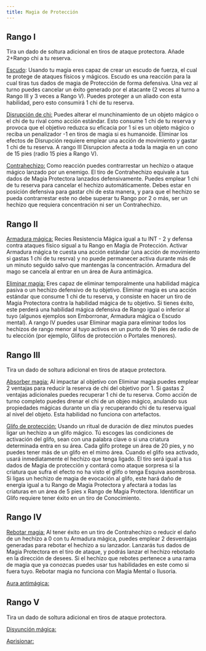 ```yaml
---
title: Magia de Protección
---
```


## Rango I

Tira un dado de soltura adicional en tiros de ataque protectora. Añade 2+Rango chi a tu reserva.

<u>Escudo</u>: Usando tu magia eres capaz de crear un escudo de fuerza, el cual te protege de ataques físicos y mágicos. Escudo es una reacción para la cual tiras tus dados de magia de Protección de forma defensiva. Una vez al turno puedes cancelar un éxito generado por el atacante (2 veces al turno a Rango III y 3 veces a Rango V). Puedes proteger a un aliado con esta habilidad, pero esto consumirá 1 chi de tu reserva. 

<u>Disrupción de chi:</u> Puedes alterar el munchinamiento de un objeto mágico o el chi de tu rival como acción estándar. Esto consume 1 chi de tu reserva y provoca que el objetivo reduzca su eficacia por 1 si es un objeto mágico o reciba un penalizador -1 en tiros de magia si es humanoide. Eliminar los efectos de Disrupción requiere emplear una acción de movimiento y gastar 1 chi de tu reserva. A rango III Disrupcion afecta a toda la magia en un cono de 15 pies (radio 15 pies a Rango V).

<u>Contrahechizo:</u> Como reacción puedes contrarrestar un hechizo o ataque mágico lanzado por un enemigo. El tiro de Contrahechizo equivale a tus dados de Magia Protectora lanzados defensivamente. Puedes emplear 1 chi de tu reserva para cancelar el hechizo automáticamente. Debes estar en posición defensiva para gastar chi de esta manera, y para que el hechizo se pueda contrarrestar este no debe superar tu Rango por 2 o más, ser un hechizo que requiera concentración ni ser un Contrahechizo. 

## Rango II

<u>Armadura mágica:</u> Recies Resistencia Mágica igual a tu INT - 2 y defensa contra ataques físico sigual a tu Rango en Magia de Protección. Activar Armadura mágica te cuesta una acción estándar (una acción de movimiento si gastas 1 chi de tu resrva) y no puede permanecer activa durante más de un minuto seguido salvo que mantengas la concentración. Armadura del mago se cancela al entrar en un área de Aura antimágica.

<u>Eliminar magia:</u> Eres capaz de eliminar temporalmente una habilidad mágica pasiva o un hechizo defensivo de tu objetivo. Eliminar magia es una acción estándar que consume 1 chi de tu reserva, y consiste en hacer un tiro de Magia Protectora contra la habilidad mágica de tu objetivo. Si tienes éxito, este perderá una habilidad mágica defensiva de Rango igual o inferior al tuyo (algunos ejemplos son Emborronar, Armadura mágica o Escudo mental). A rango IV puedes usar Eliminar magia para eliminar todos los hechizos de rango menor al tuyo activos en un punto de 10 pies de radio de tu elección (por ejemplo, Glifos de protección o Portales menores).

## Rango III

Tira un dado de soltura adicional en tiros de ataque protectora.

<u>Absorber magia:</u> Al impactar al objetivo con Eliminar magia puedes emplear 2 ventajas para reducir la reserva de chi del objetivo por 1. Si gastas 2 ventajas adicionales puedes recuperar 1 chi de tu reserva. Como acción de turno completo puedes drenar el chi de un objeo mágico, anulando sus propiedades mágicas durante un día y recuperando chi de tu reserva igual al nivel del objeto. Esta habilidad no funciona con artefactos.

<u>Glifo de protección:</u> Usando un ritual de duración de diez minutos puedes ligar un hechizo a un glifo mágico. Tú escoges las condiciones de activación del glifo, sean con una palabra clave o si una criatura determinada entra en su área. Cada glifo protege un área de 20 pies, y no puedes tener más de un glifo en el mimo área. Cuando el glifo sea activado, usará inmediatamente el hechizo que tenga ligado. El tiro será igual a tus dados de Magia de protección y contará como ataque sorpresa si la criatura que sufra el efecto no ha visto el glifo o tenga Esquiva asombrosa. Si ligas un hechizo de magia de evocación al glifo, este hará daño de energía igual a tu Rango de Magia Protectora y afectará a todas las criaturas en un área de 5 pies x Rango de Magia Protectora. Identificar un Glifo requiere tener éxito en un tiro de Conocimiento.

## Rango IV

<u>Rebotar magia:</u> Al tener éxito en un tiro de Contrahechizo o reducir el daño de un hechizo a 0 con tu Armadura mágica, puedes emplear 2 desventajas generadas para rebotar el hechizo a su lanzador. Lanzarás tus dados de Magia Protectora en el tiro de ataque, y podrás lanzar el hechizo rebotado en la dirección de desees. Si el hechizo que rebotes pertenece a una rama de magia que ya conozcas puedes usar tus habilidades en este como si fuera tuyo. Rebotar magia no funciona con Magia Mental o Ilusoria.

<u>Aura antimágica:</u> 

## Rango V 

Tira un dado de soltura adicional en tiros de ataque protectora.

<u>Disyunción mágica:</u> 

<u>Aprisionar:</u> 